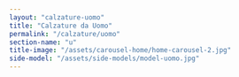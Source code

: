 ```yaml
---
layout: "calzature-uomo"
title: "Calzature da Uomo"
permalink: "/calzature/uomo"
section-name: "u"
title-image: "/assets/carousel-home/home-carousel-2.jpg"
side-model: "/assets/side-models/model-uomo.jpg"
---
```

